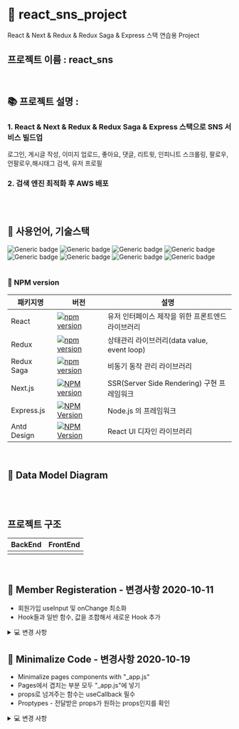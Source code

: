 

# 📁 react_sns_project
React & Next & Redux & Redux Saga & Express 스택 연습용 Project
## 프로젝트 이름 : react_sns
<br>


## 📚 프로젝트 설명 :
### <strong> 1. React & Next & Redux & Redux Saga & Express 스택으로 SNS 서비스 빌드업<br> </strong>
로그인, 게시글 작성, 이미지 업로드, 좋아요, 댓글, 리트윗, 인피니트 스크롤링, 팔로우, 언팔로우,해시태그 검색, 유저 프로필
### <strong> 2. 검색 엔진 최적화 후 AWS 배포<br>  </strong>

<br><br>

## 📝 사용언어, 기술스택
![Generic badge](https://img.shields.io/badge/platform-Web-brightgreen.svg) 
![Generic badge](https://img.shields.io/badge/library-React-blue.svg)
![Generic badge](https://img.shields.io/badge/library-Redux-blue.svg)
![Generic badge](https://img.shields.io/badge/library-ReduxSaga-blue.svg)
![Generic badge](https://img.shields.io/badge/library-Antd-blue.svg)
![Generic badge](https://img.shields.io/badge/framework-Next-green.svg)
![Generic badge](https://img.shields.io/badge/framework-Express-green.svg)
![Generic badge](https://img.shields.io/badge/language-JavaScript-important.svg)
<br><br>

### 📕 NPM version
| 패키지명 | 버전 | 설명 |
| -------- | ---- | ---- |
| React |[![npm version](https://img.shields.io/npm/v/react.svg?style=flat)](https://www.npmjs.com/package/react)| 유저 인터페이스 제작을 위한 프론트엔드 라이브러리 |
| Redux | [![npm version](https://img.shields.io/npm/v/redux.svg?style=flat-square)](https://www.npmjs.com/package/redux)| 상태관리 라이브러리(data value, event loop) |
| Redux Saga | [![npm version](https://img.shields.io/npm/v/redux-saga.svg)](https://www.npmjs.com/package/redux-saga)| 비동기 동작 관리 라이브러리 |
| Next.js |[![NPM version](https://img.shields.io/npm/v/next.svg)](https://www.npmjs.com/package/next) | SSR(Server Side Rendering) 구현 프레임워크 |
| Express.js|  [![NPM Version](https://img.shields.io/npm/v/express.svg)](https://npmjs.org/package/express)| Node.js 의 프레임워크 |
| Antd Design | [![NPM Version](http://img.shields.io/npm/v/antd.svg?style=flat-square)](http://npmjs.org/package/antd)| React UI 디자인 라이브러리 |
<br>

## 📜 Data Model Diagram

<br><br>

## 프로젝트 구조
|BackEnd|FrontEnd|
|------|---|
|||
<br>

## 🔎 Member Registeration - 변경사항 2020-10-11
- 회원가입 useInput 및 onChange 최소화
- Hook들과 일반 함수, 값을 조합해서 새로운 Hook 추가

<details>
<summary>💻 변경 사항</summary>
<div markdown="1">

<img width="584" alt="스크린샷 2020-10-11 오후 5 49 20" src="https://user-images.githubusercontent.com/61309080/95674318-51f20380-0bea-11eb-9d63-fd61f22a36db.png">


</div>
</details>

## 🔎 Minimalize Code - 변경사항 2020-10-19
- Minimalize pages components with "_app.js"
- Pages에서 겹치는 부분 모두 "_app.js"에 넣기
- props로 넘겨주는 함수는 useCallback 필수
- Proptypes - 전달받은 props가 원하는 props인지를 확인

<details>
<summary>💻 변경 사항</summary>
<div markdown="1">
<img width="893" alt="_app.js" src="https://user-images.githubusercontent.com/61309080/96393667-cafce680-11fa-11eb-972f-15a21c4a6f37.png">



</div>
</details>



